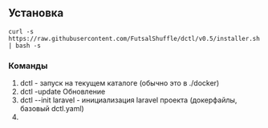 ## Установка
```curl -s https://raw.githubusercontent.com/FutsalShuffle/dctl/v0.5/installer.sh | bash -s```

### Команды
1) dctl - запуск на текущем каталоге (обычно это в ./docker)
2) dctl -update Обновление
3) dctl --init laravel - инициализация laravel проекта (докерфайлы, базовый dctl.yaml)
4) 